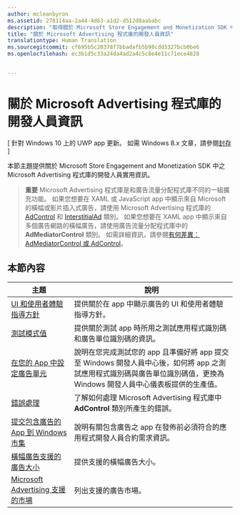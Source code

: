 ```yaml
---
author: mcleanbyron
ms.assetid: 278114aa-2a44-4d63-a1d2-d512d8aababc
description: "取得關於 Microsoft Store Engagement and Monetization SDK 中之 Microsoft Advertising 程式庫的一般開發人員資訊。"
title: "關於 Microsoft Advertising 程式庫的開發人員資訊"
translationtype: Human Translation
ms.sourcegitcommit: cf695b5c20378f7bbadafb5b98cdd3327bcb0be6
ms.openlocfilehash: ec3b1d5c33a24da4ad2a4c5c8e4e11c71ece4828


---
```


# 關於 Microsoft Advertising 程式庫的開發人員資訊


\[ 針對 Windows 10 上的 UWP app 更新。 如需 Windows 8.x 文章，請參閱[封存](http://go.microsoft.com/fwlink/p/?linkid=619132) \]

本節主題提供關於 Microsoft Store Engagement and Monetization SDK 中之 Microsoft Advertising 程式庫的開發人員實用資訊。

  > **重要** Microsoft Advertising 程式庫是和廣告流量分配程式庫不同的一組擴充功能。 如果您想要在 XAML 或 JavaScript app 中顯示來自 Microsoft 的橫幅或影片插入式廣告，請使用 Microsoft Advertising 程式庫的 [AdControl](https://msdn.microsoft.com/library/windows/apps/microsoft.advertising.winrt.ui.adcontrol.aspx) 和 [InterstitialAd](https://msdn.microsoft.com/library/windows/apps/microsoft.advertising.winrt.ui.interstitialad.aspx) 類別。 如果您想要在 XAML app 中顯示來自多個廣告網路的橫幅廣告，請使用廣告流量分配程式庫中的 **AdMediatorControl** 類別。 如需詳細資訊，請參閱[有何差異：AdMediatorControl 或 AdControl](what-is-the-difference-admediatorcontrol-or-adcontrol.md)。

## 本節內容

| 主題                                                                                                       | 說明                 |
|-------------------------------------------------------------------------------------------------------------|-----------------------------|
| [UI 和使用者體驗指導方針](ui-and-user-experience-guidelines.md) |  提供關於在 app 中顯示廣告的 UI 和使用者體驗指導方針。  |
| [測試模式值](test-mode-values.md)        |  提供關於測試 app 時所用之測試應用程式識別碼和廣告單位識別碼的資訊。   |
| [在您的 App 中設定廣告單元](set-up-ad-units-in-your-app.md)      | 說明在您完成測試您的 app 且準備好將 app 提交至 Windows 開發人員中心後，如何將 app 之測試應用程式識別碼與廣告單位識別碼值，更換為 Windows 開發人員中心儀表板提供的生產值。   |
| [錯誤處理](error-handling-with-advertising-libraries.md)                                    |  了解如何處理 Microsoft Advertising 程式庫中 **AdControl** 類別所產生的錯誤。   |
| [提交包含廣告的 App 到 Windows 市集](submit-an-app-with-ads-to-the-windows-store.md)                                    |  說明有關包含廣告之 app 在發佈前必須符合的應用程式開發人員合約需求資訊。   |
| [橫幅廣告支援的廣告大小](supported-ad-sizes-for-banner-ads.md)                                    |  提供支援的橫幅廣告大小。   |
| [Microsoft Advertising 支援的市場](supported-markets-for-microsoft-advertising.md)                                    |  列出支援的廣告市場。   |



 

 



<!--HONumber=Jun16_HO4-->


